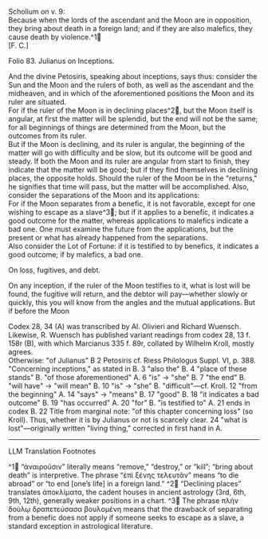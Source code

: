 Scholium on v. 9:  
Because when the lords of the ascendant and the Moon are in opposition, they bring about death in a foreign land; and if they are also malefics, they cause death by violence.^1🤖  
[F. C.]

Folio 83. Julianus on Inceptions.

And the divine Petosiris, speaking about inceptions, says thus: consider the Sun and the Moon and the rulers of both, as well as the ascendant and the midheaven, and in which of the aforementioned positions the Moon and its ruler are situated.  
For if the ruler of the Moon is in declining places^2🤖, but the Moon itself is angular, at first the matter will be splendid, but the end will not be the same; for all beginnings of things are determined from the Moon, but the outcomes from its ruler.  
But if the Moon is declining, and its ruler is angular, the beginning of the matter will go with difficulty and be slow, but its outcome will be good and steady. If both the Moon and its ruler are angular from start to finish, they indicate that the matter will be good; but if they find themselves in declining places, the opposite holds. Should the ruler of the Moon be in the "returns," he signifies that time will pass, but the matter will be accomplished. Also, consider the separations of the Moon and its applications:  
For if the Moon separates from a benefic, it is not favorable, except for one wishing to escape as a slave^3🤖; but if it applies to a benefic, it indicates a good outcome for the matter, whereas applications to malefics indicate a bad one. One must examine the future from the applications, but the present or what has already happened from the separations.  
Also consider the Lot of Fortune: if it is testified to by benefics, it indicates a good outcome; if by malefics, a bad one.

On loss, fugitives, and debt.

On any inception, if the ruler of the Moon testifies to it, what is lost will be found, the fugitive will return, and the debtor will pay—whether slowly or quickly, this you will know from the angles and the mutual applications. But if before the Moon

Codex 28, 34 (A) was transcribed by Al. Olivieri and Richard Wuensch. Likewise, R. Wuensch has published variant readings from codex 28, 13 f. 158r (B), with which Marcianus 335 f. 89r, collated by Wilhelm Kroll, mostly agrees.  
Otherwise: "of Julianus" B 2 Petosiris cf. Riess Philologus Suppl. VI, p. 388. "Concerning inceptions," as stated in B. 3 "also the" B. 4 "place of these stands" B. "of those aforementioned" A. 6 "is" → "she" B. 7 "the end" B. "will have" → "will mean" B. 10 "is" → "she" B. "difficult"—cf. Kroll. 12 "from the beginning" A. 14 "says" → "means" B. 17 "good" B. 18 "it indicates a bad outcome" B. 19 "has occurred" A. 20 "for" B. "is testified to" A. 21 ends in codex B. 22 Title from marginal note: "of this chapter concerning loss" (so Kroll). Thus, whether it is by Julianus or not is scarcely clear. 24 "what is lost"—originally written "living thing," corrected in first hand in A.

---

LLM Translation Footnotes

^1🤖 “ἀναιροῦσιν” literally means “remove,” “destroy,” or “kill”; “bring about death” is interpretive. The phrase “ἐπὶ ξένης τελευτᾶν” means “to die abroad” or “to end [one’s life] in a foreign land.”
^2🤖 “Declining places” translates ἀποκλίματα, the cadent houses in ancient astrology (3rd, 6th, 9th, 12th), generally weaker positions in a chart.
^3🤖 The phrase πλὴν δούλῳ δραπετεύσασα βουλομένη means that the drawback of separating from a benefic does not apply if someone seeks to escape as a slave, a standard exception in astrological literature.